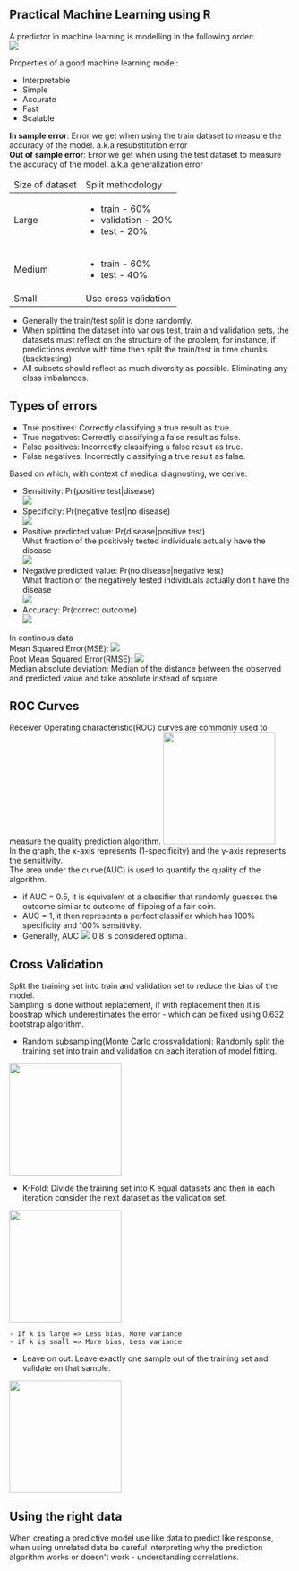 ## Practical Machine Learning using R

A predictor in machine learning is modelling in the following order:   
<img src="https://render.githubusercontent.com/render/math?math=$\mathrm{question}\to\mathrm{input%20data}\to\mathrm{features}\to\mathrm{algorithm}\to\mathrm{parameters}\to\mathrm{evaluation}$">   

Properties of a good machine learning model:  
- Interpretable  
- Simple  
- Accurate  
- Fast  
- Scalable  

**In sample error**: Error we get when using the train dataset to measure the 
accuracy of the model. a.k.a resubstitution error  
**Out of sample error**: Error we get when using the test dataset to measure the 
accuracy of the model. a.k.a generalization error  

<table>
  <thead>
    <tr>
      <td>
         Size of dataset 
      </td>
      <td>
         Split methodology 
      </td>
    </tr>
  </thead>
  <tr>
    <td>
      Large
    </td>
    <td>
      <ul>
        <li>train - 60%</li>
        <li>validation - 20%</li>
        <li>test - 20%</li>
      </ul>
    </td>
  </tr>
  <tr>
    <td>
      Medium
    </td>
    <td>
      <ul>
        <li>train - 60%</li>
        <li>test - 40%</li>
      </ul>
    </td>
  </tr>
  <tr>
    <td>
      Small
    </td>
    <td>
      Use cross validation
    </td>
  </tr>
</table>  

- Generally the train/test split is done randomly.  
- When splitting the dataset into various test, train and validation sets, the 
datasets must reflect on the structure of the problem, for instance, if 
predictions evolve with time then split the train/test in time chunks
(backtesting)  
- All subsets should reflect as much diversity as possible. Eliminating any 
class imbalances.  

## Types of errors  
- True positives: Correctly classifying a true result as true.  
- True negatives: Correctly classifying a false result as false.  
- False positives: Incorrectly classifying a false result as true.  
- False negatives: Incorrectly classifying a true result as false.  

Based on which, with context of medical diagnosting, we derive:  
- Sensitivity: Pr(positive test|disease)  
    <img src="https://render.githubusercontent.com/render/math?math=$\frac{\mathrm{TP}}{\mathrm{(TP%2BFN)}}$">  
- Specificity: Pr(negative test|no disease)  
    <img src="https://render.githubusercontent.com/render/math?math=$\frac{\mathrm{TN}}{\mathrm{(TN%2BFP)}}$">  
- Positive predicted value: Pr(disease|positive test)   
    What fraction of the positively tested individuals actually have the disease  
    <img src="https://render.githubusercontent.com/render/math?math=$\frac{\mathrm{TP}}{\mathrm{(TP%2BFP)}}$">  
- Negative predicted value: Pr(no disease|negative test)  
    What fraction of the negatively tested individuals actually don't have the
    disease  
    <img src="https://render.githubusercontent.com/render/math?math=$\frac{\mathrm{TN}}{\mathrm{(TN%2BFN)}}$">
- Accuracy: Pr(correct outcome)  
    <img src="https://render.githubusercontent.com/render/math?math=$\frac{\mathrm{(TN%2BTP)}}{\mathrm{(TN%2BTP%2BFP%2BFN)}}$">  
    
In continous data  
Mean Squared Error(MSE): <img src="https://render.githubusercontent.com/render/math?math=$\frac{1}{n}\sum_{i=1}^{n}(Prediction_{i}%2DTruth_{i})^{2}$">  
Root Mean Squared Error(RMSE): <img src="https://render.githubusercontent.com/render/math?math=$\sqrt{\frac{1}{n}\sum_{i=1}^{n}(Prediction_{i}%2DTruth_{i})^{2}}$">  
Median absolute deviation: Median of the distance between the observed and 
predicted value and take absolute instead of square.  

## ROC Curves
Receiver Operating characteristic(ROC) curves are commonly used to measure the 
quality prediction algorithm.
<img src="https://upload.wikimedia.org/wikipedia/commons/thumb/3/36/Roc-draft-xkcd-style.svg/250px-Roc-draft-xkcd-style.svg.png" height="200"/>  
In the graph, the x-axis represents (1-specificity) and the y-axis represents 
the sensitivity.  
The area under the curve(AUC) is used to quantify the quality of the algorithm.   
- if AUC = 0.5, it is equivalent ot a classifier that randomly guesses the outcome
similar to outcome of flipping of a fair coin.  
- AUC = 1, it then represents a perfect classifier which has 100% specificity 
and 100% sensitivity.
- Generally, AUC <img src="https://render.githubusercontent.com/render/math?math=$\ge$"> 0.8 is considered optimal.  

## Cross Validation  
Split the training set into train and validation set to reduce the bias of the 
model.   
Sampling is done without replacement, if with replacement then it is 
boostrap which underestimates the error - which can be fixed using 0.632 
bootstrap algorithm.  
- Random subsampling(Monte Carlo crossvalidation): Randomly split the training set into train and validation 
on each iteration of model fitting.  
<img src="https://www.researchgate.net/profile/Alejandro_Gomez_Montoya/publication/311428042/figure/fig1/AS:522223791415296@1501519262399/Figure-Cross-Validation-Holdout-with-random-subsampling-6.png" height="200"/>  

- K-Fold: Divide the training set into K equal datasets and then in each 
iteration consider the next dataset as the validation set.  
<img src="https://encrypted-tbn0.gstatic.com/images?q=tbn%3AANd9GcSJJDgKO23CMExcfazJlOxWdPHYPKBa3kzcLA&usqp=CAU" height="200"/>  

    - If k is large => Less bias, More variance  
    - if k is small => More bias, Less variance  
  
- Leave on out: Leave exactly one sample out of the training set and validate on
that sample.  
<img src="https://miro.medium.com/max/1682/1*Oz6Hopj7ipJh0vtA2FE-FQ.png" height="200"/>

## Using the right data
When creating a predictive model use like data to predict like response, when 
using unrelated data be careful interpreting why the prediction algorithm works 
or doesn't work - understanding correlations.  

